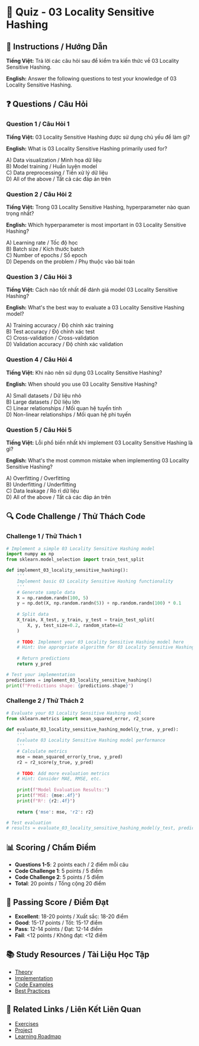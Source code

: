 # 🧠 Quiz - 03 Locality Sensitive Hashing

## 📝 Instructions / Hướng Dẫn

**Tiếng Việt:** Trả lời các câu hỏi sau để kiểm tra kiến thức về 03 Locality Sensitive Hashing.

**English:** Answer the following questions to test your knowledge of 03 Locality Sensitive Hashing.

## ❓ Questions / Câu Hỏi

### Question 1 / Câu Hỏi 1
**Tiếng Việt:** 03 Locality Sensitive Hashing được sử dụng chủ yếu để làm gì?

**English:** What is 03 Locality Sensitive Hashing primarily used for?

A) Data visualization / Minh họa dữ liệu  
B) Model training / Huấn luyện model  
C) Data preprocessing / Tiền xử lý dữ liệu  
D) All of the above / Tất cả các đáp án trên

### Question 2 / Câu Hỏi 2
**Tiếng Việt:** Trong 03 Locality Sensitive Hashing, hyperparameter nào quan trọng nhất?

**English:** Which hyperparameter is most important in 03 Locality Sensitive Hashing?

A) Learning rate / Tốc độ học  
B) Batch size / Kích thước batch  
C) Number of epochs / Số epoch  
D) Depends on the problem / Phụ thuộc vào bài toán

### Question 3 / Câu Hỏi 3
**Tiếng Việt:** Cách nào tốt nhất để đánh giá model 03 Locality Sensitive Hashing?

**English:** What's the best way to evaluate a 03 Locality Sensitive Hashing model?

A) Training accuracy / Độ chính xác training  
B) Test accuracy / Độ chính xác test  
C) Cross-validation / Cross-validation  
D) Validation accuracy / Độ chính xác validation

### Question 4 / Câu Hỏi 4
**Tiếng Việt:** Khi nào nên sử dụng 03 Locality Sensitive Hashing?

**English:** When should you use 03 Locality Sensitive Hashing?

A) Small datasets / Dữ liệu nhỏ  
B) Large datasets / Dữ liệu lớn  
C) Linear relationships / Mối quan hệ tuyến tính  
D) Non-linear relationships / Mối quan hệ phi tuyến

### Question 5 / Câu Hỏi 5
**Tiếng Việt:** Lỗi phổ biến nhất khi implement 03 Locality Sensitive Hashing là gì?

**English:** What's the most common mistake when implementing 03 Locality Sensitive Hashing?

A) Overfitting / Overfitting  
B) Underfitting / Underfitting  
C) Data leakage / Rò rỉ dữ liệu  
D) All of the above / Tất cả các đáp án trên

## 🔍 Code Challenge / Thử Thách Code

### Challenge 1 / Thử Thách 1
```python
# Implement a simple 03 Locality Sensitive Hashing model
import numpy as np
from sklearn.model_selection import train_test_split

def implement_03_locality_sensitive_hashing():
    '''
    Implement basic 03 Locality Sensitive Hashing functionality
    '''
    # Generate sample data
    X = np.random.randn(100, 5)
    y = np.dot(X, np.random.randn(5)) + np.random.randn(100) * 0.1
    
    # Split data
    X_train, X_test, y_train, y_test = train_test_split(
        X, y, test_size=0.2, random_state=42
    )
    
    # TODO: Implement your 03 Locality Sensitive Hashing model here
    # Hint: Use appropriate algorithm for 03 Locality Sensitive Hashing
    
    # Return predictions
    return y_pred

# Test your implementation
predictions = implement_03_locality_sensitive_hashing()
print(f"Predictions shape: {predictions.shape}")
```

### Challenge 2 / Thử Thách 2
```python
# Evaluate your 03 Locality Sensitive Hashing model
from sklearn.metrics import mean_squared_error, r2_score

def evaluate_03_locality_sensitive_hashing_model(y_true, y_pred):
    '''
    Evaluate 03 Locality Sensitive Hashing model performance
    '''
    # Calculate metrics
    mse = mean_squared_error(y_true, y_pred)
    r2 = r2_score(y_true, y_pred)
    
    # TODO: Add more evaluation metrics
    # Hint: Consider MAE, RMSE, etc.
    
    print(f"Model Evaluation Results:")
    print(f"MSE: {mse:.4f}")
    print(f"R²: {r2:.4f}")
    
    return {'mse': mse, 'r2': r2}

# Test evaluation
# results = evaluate_03_locality_sensitive_hashing_model(y_test, predictions)
```

## 📊 Scoring / Chấm Điểm

- **Questions 1-5**: 2 points each / 2 điểm mỗi câu
- **Code Challenge 1**: 5 points / 5 điểm
- **Code Challenge 2**: 5 points / 5 điểm
- **Total**: 20 points / Tổng cộng 20 điểm

## 🎯 Passing Score / Điểm Đạt

- **Excellent**: 18-20 points / Xuất sắc: 18-20 điểm
- **Good**: 15-17 points / Tốt: 15-17 điểm  
- **Pass**: 12-14 points / Đạt: 12-14 điểm
- **Fail**: <12 points / Không đạt: <12 điểm

## 📚 Study Resources / Tài Liệu Học Tập

- [Theory](./THEORY_03_locality_sensitive_hashing.md)
- [Implementation](./IMPLEMENTATION_03_locality_sensitive_hashing.md)
- [Code Examples](./CODE_EXAMPLES_03_locality_sensitive_hashing.md)
- [Best Practices](./BEST_PRACTICES_03_locality_sensitive_hashing.md)

## 🔗 Related Links / Liên Kết Liên Quan

- [Exercises](./EXERCISES_03_locality_sensitive_hashing.md)
- [Project](./PROJECT_03_locality_sensitive_hashing.md)
- [Learning Roadmap](./LEARNING_ROADMAP_03_locality_sensitive_hashing.md)
